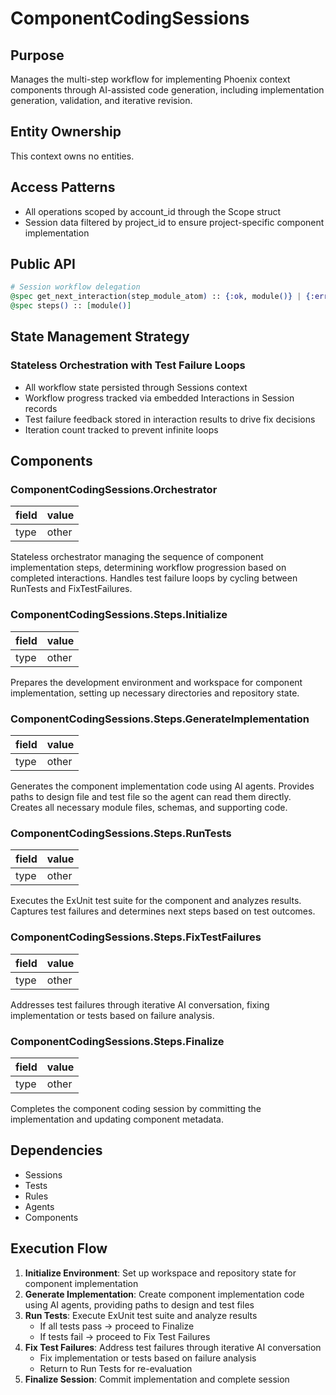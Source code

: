# ComponentCodingSessions

## Purpose
Manages the multi-step workflow for implementing Phoenix context components through AI-assisted code generation, including implementation generation, validation, and iterative revision.

## Entity Ownership

This context owns no entities.

## Access Patterns
- All operations scoped by account_id through the Scope struct
- Session data filtered by project_id to ensure project-specific component implementation

## Public API
```elixir
# Session workflow delegation
@spec get_next_interaction(step_module_atom) :: {:ok, module()} | {:error, :session_complete | :invalid_interaction}
@spec steps() :: [module()]
```

## State Management Strategy
### Stateless Orchestration with Test Failure Loops
- All workflow state persisted through Sessions context
- Workflow progress tracked via embedded Interactions in Session records
- Test failure feedback stored in interaction results to drive fix decisions
- Iteration count tracked to prevent infinite loops

## Components
### ComponentCodingSessions.Orchestrator

| field | value |
| ----- | ----- |
| type  | other |

Stateless orchestrator managing the sequence of component implementation steps, determining workflow progression based on completed interactions. Handles test failure loops by cycling between RunTests and FixTestFailures.

### ComponentCodingSessions.Steps.Initialize

| field | value |
| ----- | ----- |
| type  | other |

Prepares the development environment and workspace for component implementation, setting up necessary directories and repository state.

### ComponentCodingSessions.Steps.GenerateImplementation

| field | value |
| ----- | ----- |
| type  | other |

Generates the component implementation code using AI agents. Provides paths to design file and test file so the agent can read them directly. Creates all necessary module files, schemas, and supporting code.

### ComponentCodingSessions.Steps.RunTests

| field | value |
| ----- | ----- |
| type  | other |

Executes the ExUnit test suite for the component and analyzes results. Captures test failures and determines next steps based on test outcomes.

### ComponentCodingSessions.Steps.FixTestFailures

| field | value |
| ----- | ----- |
| type  | other |

Addresses test failures through iterative AI conversation, fixing implementation or tests based on failure analysis.

### ComponentCodingSessions.Steps.Finalize

| field | value |
| ----- | ----- |
| type  | other |

Completes the component coding session by committing the implementation and updating component metadata.

## Dependencies
- Sessions
- Tests
- Rules
- Agents
- Components

## Execution Flow
1. **Initialize Environment**: Set up workspace and repository state for component implementation
2. **Generate Implementation**: Create component implementation code using AI agents, providing paths to design and test files
3. **Run Tests**: Execute ExUnit test suite and analyze results
   - If all tests pass → proceed to Finalize
   - If tests fail → proceed to Fix Test Failures
4. **Fix Test Failures**: Address test failures through iterative AI conversation
   - Fix implementation or tests based on failure analysis
   - Return to Run Tests for re-evaluation
5. **Finalize Session**: Commit implementation and complete session